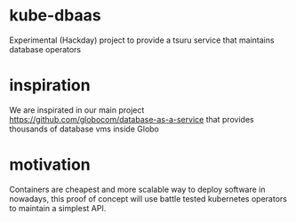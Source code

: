 # kube-dbaas
Experimental (Hackday) project to provide a tsuru service that maintains database operators


# inspiration

We are inspirated in our main project https://github.com/globocom/database-as-a-service that provides thousands of database vms inside Globo

# motivation

Containers are cheapest and more scalable way to deploy software in nowadays, this proof of concept will use battle tested kubernetes operators to maintain a simplest API.
